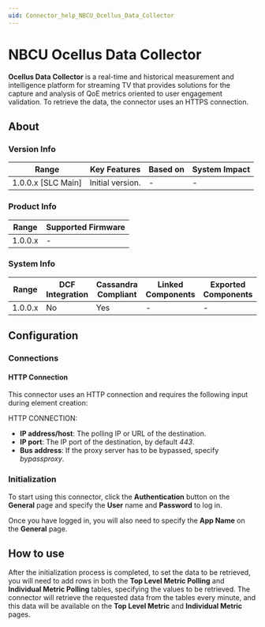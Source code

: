 ```yaml
---
uid: Connector_help_NBCU_Ocellus_Data_Collector
---
```


# NBCU Ocellus Data Collector

**Ocellus Data Collector** is a real-time and historical measurement and intelligence platform for streaming TV that provides solutions for the capture and analysis of QoE metrics oriented to user engagement validation. To retrieve the data, the connector uses an HTTPS connection.

## About

### Version Info

| Range              | Key Features     | Based on | System Impact |
|--------------------|------------------|----------|---------------|
| 1.0.0.x [SLC Main] | Initial version. | -        | -             |

### Product Info

| Range   | Supported Firmware |
|---------|--------------------|
| 1.0.0.x | -                  |

### System Info

| Range   | DCF Integration | Cassandra Compliant | Linked Components | Exported Components |
|---------|-----------------|---------------------|-------------------|---------------------|
| 1.0.0.x | No              | Yes                 | -                 | -                   |

## Configuration

### Connections

#### HTTP Connection

This connector uses an HTTP connection and requires the following input during element creation:

HTTP CONNECTION:

- **IP address/host**: The polling IP or URL of the destination.
- **IP port**: The IP port of the destination, by default *443*.
- **Bus address**: If the proxy server has to be bypassed, specify *bypassproxy*.

### Initialization

To start using this connector, click the **Authentication** button on the **General** page and specify the **User** name and **Password** to log in.

Once you have logged in, you will also need to specify the **App Name** on the **General** page.

## How to use

After the initialization process is completed, to set the data to be retrieved, you will need to add rows in both the **Top Level Metric Polling** and **Individual Metric Polling** tables, specifying the values to be retrieved. The connector will retrieve the requested data from the tables every minute, and this data will be available on the **Top Level Metric** and **Individual Metric** pages.
